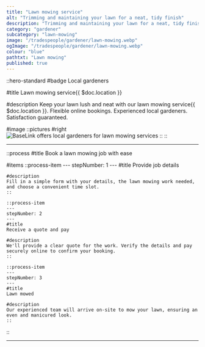```yaml
---
title: "Lawn mowing service"
alt: "Trimming and maintaining your lawn for a neat, tidy finish"
description: "Trimming and maintaining your lawn for a neat, tidy finish"
category: "gardener"
subcategory: "lawn-mowing"
image: "/tradespeople/gardener/lawn-mowing.webp"
ogImage: "/tradespeople/gardener/lawn-mowing.webp"
colour: "blue"
pathtxt: "Lawn mowing"
published: true
---
```


::hero-standard
#badge
Local gardeners

#title
Lawn mowing service{{ $doc.location }}

#description
Keep your lawn lush and neat with our lawn mowing service{{ $doc.location }}. Flexible online bookings. Experienced local gardeners. Satisfaction guaranteed.

#image
    ::pictures
    #right
    ![BaseLink offers local gardeners for lawn mowing services](/tradespeople/gardener/lawn-mowing.webp)
    ::
::

---

::process
#title
Book a lawn mowing job with ease

#items
    ::process-item
    ---
    stepNumber: 1
    ---
    #title
    Provide job details

    #description
    Fill in a simple form with your details, the lawn mowing work needed, and choose a convenient time slot.
    ::
    
    ::process-item
    ---
    stepNumber: 2
    ---
    #title
    Receive a quote and pay

    #description
    We'll provide a clear quote for the work. Verify the details and pay securely online to confirm your booking.
    ::

    ::process-item
    ---
    stepNumber: 3
    ---
    #title
    Lawn mowed

    #description
    Our experienced team will arrive on-site to mow your lawn, ensuring an even and manicured look.
    ::
::

---